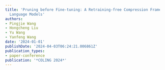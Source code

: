 ```yaml
---
title: 'Pruning before Fine-tuning: A Retraining-free Compression Framework for Pre-trained
  Language Models'
authors:
- Pingjie Wang
- Hongcheng Liu
- Yu Wang
- Yanfeng Wang
date: '2024-01-01'
publishDate: '2024-04-03T06:24:21.006861Z'
publication_types:
- paper-conference
publication: '*COLING 2024*'
---
```

